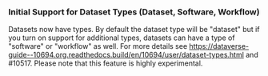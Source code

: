 ### Initial Support for Dataset Types (Dataset, Software, Workflow)

Datasets now have types. By default the dataset type will be "dataset" but if you turn on support for additional types, datasets can have a type of "software" or "workflow" as well. For more details see <https://dataverse-guide--10694.org.readthedocs.build/en/10694/user/dataset-types.html> and #10517. Please note that this feature is highly experimental.
